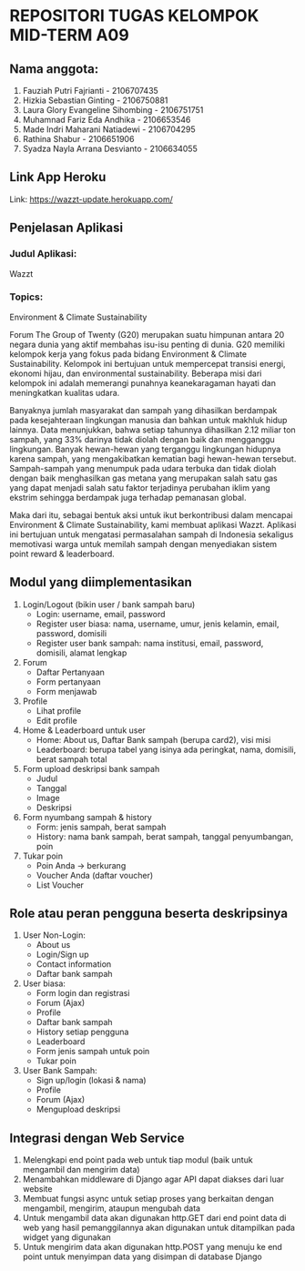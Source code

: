 # REPOSITORI TUGAS KELOMPOK MID-TERM A09

## Nama anggota:

1. Fauziah Putri Fajrianti - 2106707435
2. Hizkia Sebastian Ginting - 2106750881
3. Laura Glory Evangeline Sihombing - 2106751751
4. Muhamnad Fariz Eda Andhika - 2106653546
5. Made Indri Maharani Natiadewi - 2106704295
6. Rathina Shabur - 2106651906
7. Syadza Nayla Arrana Desvianto - 2106634055


## Link App Heroku
Link: https://wazzt-update.herokuapp.com/

## Penjelasan Aplikasi
### Judul Aplikasi:	
Wazzt
### Topics: 	
Environment & Climate Sustainability

Forum The Group of Twenty (G20) merupakan suatu himpunan antara 20 negara dunia yang aktif membahas isu-isu penting di dunia. G20 memiliki kelompok kerja yang fokus pada bidang Environment & Climate Sustainability. Kelompok ini bertujuan untuk mempercepat transisi energi, ekonomi hijau, dan environmental sustainability. Beberapa misi dari kelompok ini adalah memerangi punahnya keanekaragaman hayati dan meningkatkan kualitas udara.

Banyaknya jumlah masyarakat dan sampah yang dihasilkan berdampak pada kesejahteraan lingkungan manusia dan bahkan untuk makhluk hidup lainnya. Data menunjukkan, bahwa setiap tahunnya dihasilkan 2.12 miliar ton sampah, yang 33% darinya tidak diolah dengan baik dan mengganggu lingkungan. Banyak hewan-hewan yang terganggu lingkungan hidupnya karena sampah, yang mengakibatkan kematian bagi hewan-hewan tersebut. Sampah-sampah yang menumpuk pada udara terbuka dan tidak diolah dengan baik menghasilkan gas metana yang merupakan salah satu gas yang dapat menjadi salah satu faktor terjadinya perubahan iklim yang ekstrim sehingga berdampak juga terhadap pemanasan global.

Maka dari itu, sebagai bentuk aksi untuk ikut berkontribusi dalam mencapai Environment & Climate Sustainability, kami membuat aplikasi Wazzt. Aplikasi ini bertujuan untuk mengatasi permasalahan sampah di Indonesia sekaligus memotivasi warga untuk memilah sampah dengan menyediakan sistem point reward & leaderboard.

## Modul yang diimplementasikan
1. Login/Logout (bikin user / bank sampah baru)
    - Login: username, email, password
    - Register user biasa: nama, username, umur, jenis kelamin, email, password, domisili
    - Register user bank sampah: nama institusi, email, password, domisili, alamat lengkap
2. Forum
    - Daftar Pertanyaan
    - Form pertanyaan
    - Form menjawab
3. Profile
    - Lihat profile
    - Edit profile
4. Home & Leaderboard untuk user
    - Home: About us, Daftar Bank sampah (berupa card2), visi misi
    - Leaderboard: berupa tabel yang isinya ada peringkat, nama, domisili, berat sampah total
5. Form upload deskripsi bank sampah
    - Judul
    - Tanggal
    - Image
    - Deskripsi
6. Form nyumbang sampah & history
    - Form: jenis sampah, berat sampah
    - History: nama bank sampah, berat sampah, tanggal penyumbangan, poin
7. Tukar poin
    - Poin Anda -> berkurang
    - Voucher Anda (daftar voucher)
    - List Voucher

## Role atau peran pengguna beserta deskripsinya
1. User Non-Login:
    - About us
    - Login/Sign up
    - Contact information
    - Daftar bank sampah
2. User biasa:
    - Form login dan registrasi
    - Forum (Ajax)
    - Profile
    - Daftar bank sampah
    - History setiap pengguna
    - Leaderboard
    - Form jenis sampah untuk poin
    - Tukar poin
5. User Bank Sampah:
    - Sign up/login (lokasi & nama)
    - Profile
    - Forum (Ajax)
    - Mengupload deskripsi


## Integrasi dengan Web Service
1. Melengkapi end point pada web untuk tiap modul (baik untuk mengambil dan mengirim data)
2. Menambahkan middleware di Django agar API dapat diakses dari luar website
3. Membuat fungsi async untuk setiap proses yang berkaitan dengan mengambil, mengirim, ataupun mengubah data
4. Untuk mengambil data akan digunakan http.GET dari end point data di web yang hasil pemanggilannya akan digunakan untuk ditampilkan pada widget yang digunakan
5. Untuk mengirim data akan digunakan http.POST yang menuju ke end point untuk menyimpan data yang disimpan di database Django
